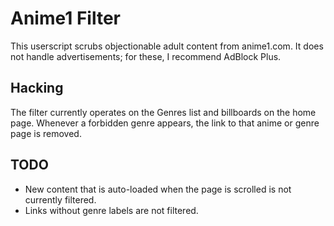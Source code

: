 Anime1 Filter
=============

This userscript scrubs objectionable adult content from anime1.com. It does not handle advertisements; for these, I recommend AdBlock Plus.

Hacking
-------
The filter currently operates on the Genres list and billboards on the home page. Whenever a forbidden genre appears, the link to that anime or genre page is removed.

TODO
----
* New content that is auto-loaded when the page is scrolled is not currently filtered.
* Links without genre labels are not filtered.